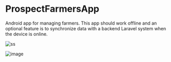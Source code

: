 # ProspectFarmersApp
Android app for managing farmers. This app should work offline and an optional feature is to synchronize data with a backend Laravel system when the device is online.

![ss](https://github.com/user-attachments/assets/35aa39ca-e345-42b5-b2e6-b02654ebff98)

![image](https://github.com/user-attachments/assets/4241acad-0a0f-4a1b-b9a4-13f47b4bdad8)
